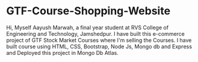 # GTF-Course-Shopping-Website

Hi, Myself Aayush Marwah, a final year student at RVS College of Engineering and Technology, Jamshedpur. 
I have built this e-commerce project of GTF Stock Market Courses where I'm selling the Courses.
I have built course using HTML, CSS, Bootstrap, Node Js, Mongo db and Express and Deployed this project in Mongo Db Atlas.


